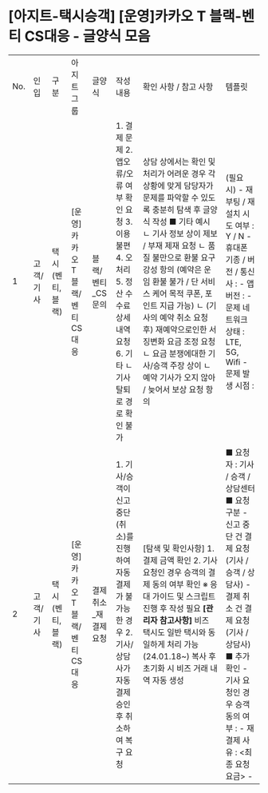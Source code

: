 # [아지트-택시승객] [운영]카카오 T 블랙-벤티 CS대응 - 글양식 모음

|  |  |  |  |  |  |  |  |
| --- | --- | --- | --- | --- | --- | --- | --- |
| No. | 인입 | 구분 | 아지트 그룹 | 글양식 | 작성 내용 | 확인 사항 / 참고 사항 | 템플릿 |
| 1 | 고객/기사 | 택시(벤티, 블랙) | [운영]카카오 T 블랙/벤티 CS대응 | 블랙/벤티\_CS 문의 | 1. 결제 문제  2. 앱오류/오류 여부 확인 요청 3. 이용 불편 4. 오처리 5. 정산 수수료 상세내역 요청 6. 기타 ㄴ 기사 탈퇴로 경로 확인 불가 | 상담 상에서는 확인 및 처리가 어려운 경우  각 상황에 맞게 담당자가 문제를 파악할 수 있도록 충분히 탐색 후 글양식 작성  ■ 기타 예시 ㄴ 기사 정보 상이 제보 / 부재 제재 요청 ㄴ 품질 불만으로 환불 요구 강성 항의  (예약은 운임 환불 불가 / 단 서비스 케어 목적 쿠폰, 포인트 지급 가능) ㄴ (기사의 예약 취소 요청 후) 재예약으로인한 서징변화 요금 조정 요청 ㄴ 요금 분쟁에대한 기사/승객 주장 상이 ㄴ 예약 기사가 오지 않아 / 늦어서 보상 요청 항의 | (필요 시) - 재부팅 / 재설치 시도 여부 : Y / N - 휴대폰 기종 / 버전 / 통신사 : - 앱 버전 : - 문제 네트워크 상태 : LTE, 5G, Wifi - 문제 발생 시점 : |
| 2 | 고객/기사 | 택시(벤티, 블랙) | [운영]카카오 T 블랙/벤티 CS대응 | 결제취소\_재결제 요청 | 1. 기사/승객이 신고 중단(취소)를 진행하여 자동결제가 불가능한 경우 2. 기사/상담사가 자동결제 승인 후 취소하여 복구 요청 | [탐색 및 확인사항] 1. 결제 금액 확인 2. 기사 요청인 경우 승객의 결제 동의 여부 확인 ※ 응대 가이드 및 스크립트 진행 후 작성 필요    **[관리자 참고사항]**  비즈 택시도 일반 택시와 동일하게 처리 가능 (24.01.18~) 복사 후 초기화 시 비즈 거래 내역 자동 생성 | ■ 요청자 : 기사 / 승객 / 상담센터 ■ 요청 구분 - 신고 중단 건 결제 요청(기사 / 승객 / 상담사) - 결제 취소 건 결제 요청 (기사 / 상담사)  ■ 추가 확인 - 기사 요청인 경우 승객 동의 여부 : - 재결제 사유 :  <최종 요청 요금> - |